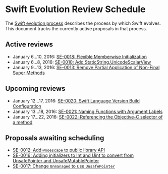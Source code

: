 # Swift Evolution Review Schedule

The [Swift evolution process][evolution-process] describes the process
by which Swift evolves. This document tracks the currently active
proposals in that process.

## Active reviews

* January 6...10, 2016: [SE-0018: Flexible Memberwise Initialization](proposals/0018-flexible-memberwise-initialization.md)
* January 6...8, 2016: [SE-0010: Add StaticString.UnicodeScalarView](proposals/0010-add-staticstring-unicodescalarview.md)
* January 9...13, 2016: [SE-0013: Remove Partial Application of Non-Final Super Methods](proposals/0013-remove-partial-application-super.md)

## Upcoming reviews

* January 12...17, 2016: [SE-0020: Swift Language Version Build Configuration](proposals/0020-if-swift-version.md)
* January 13...18, 2016: [SE-0021: Naming Functions with Argument Labels](proposals/0021-generalized-naming.md)
* January 17...22, 2016: [SE-0022: Referencing the Objective-C selector of a method](proposals/0022-objc-selectors.md)

## Proposals awaiting scheduling

* [SE-0012: Add `@noescape` to public library API](proposals/0012-add-noescape-to-public-library-api.md)
* [SE-0016: Adding initializers to Int and Uint to convert from UnsafePointer and UnsafeMutablePointer](proposals/0016-initializers-for-converting-unsafe-pointers-to-ints.md)
* [SE-0017: Change `Unmanaged` to use `UnsafePointer`](proposals/0017-convert-unmanaged-to-use-unsafepointer.md)


[evolution-process]: process.md  "The Swift evolution process"

